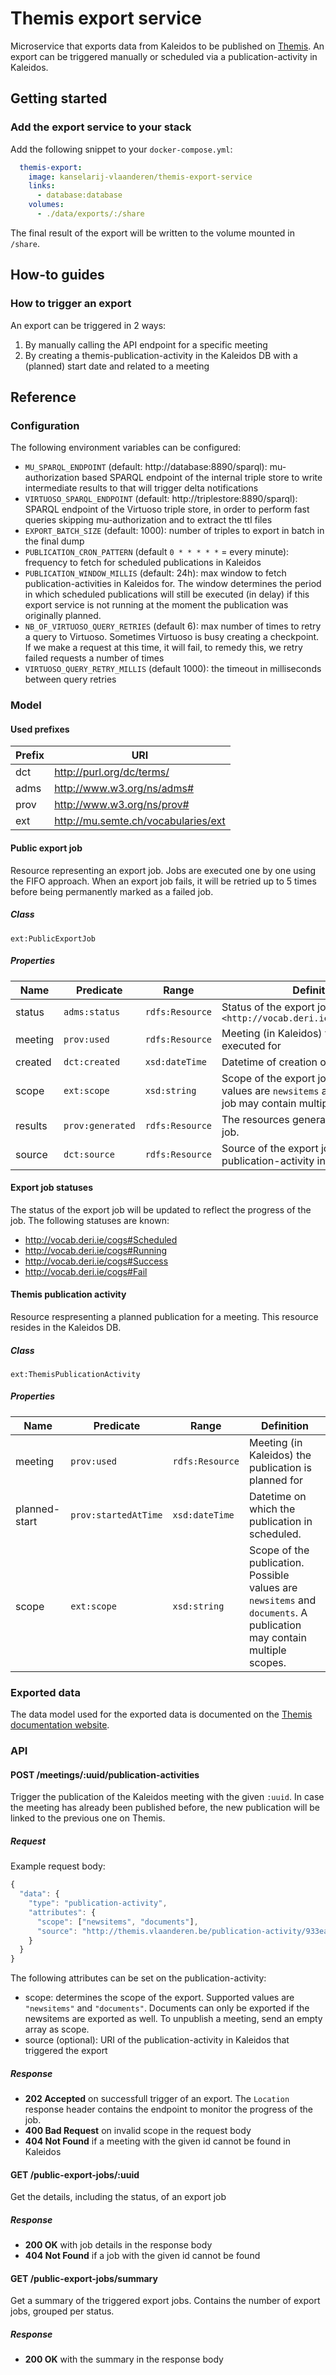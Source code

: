 # Themis export service
Microservice that exports data from Kaleidos to be published on [Themis](https://data.vlaanderen.be). An export can be triggered manually or scheduled via a publication-activity in Kaleidos.

## Getting started
### Add the export service to your stack
Add the following snippet to your `docker-compose.yml`:
```yml
  themis-export:
    image: kanselarij-vlaanderen/themis-export-service
    links:
      - database:database
    volumes:
      - ./data/exports/:/share
```

The final result of the export will be written to the volume mounted in `/share`.

## How-to guides
### How to trigger an export
An export can be triggered in 2 ways:
1. By manually calling the API endpoint for a specific meeting
2. By creating a themis-publication-activity in the Kaleidos DB with a (planned) start date and related to a meeting

## Reference
### Configuration
The following environment variables can be configured:
* `MU_SPARQL_ENDPOINT` (default: http://database:8890/sparql): mu-authorization based SPARQL endpoint of the internal triple store to write intermediate results to that will trigger delta notifications
* `VIRTUOSO_SPARQL_ENDPOINT` (default: http://triplestore:8890/sparql): SPARQL endpoint of the Virtuoso triple store, in order to perform fast queries skipping mu-authorization and to extract the ttl files
* `EXPORT_BATCH_SIZE` (default: 1000): number of triples to export in batch in the final dump
* `PUBLICATION_CRON_PATTERN` (default `0 * * * * *` = every minute): frequency to fetch for scheduled publications in Kaleidos
* `PUBLICATION_WINDOW_MILLIS` (default: 24h): max window to fetch publication-activities in Kaleidos for. The window determines the period in which scheduled publications will still be executed (in delay) if this export service is not running at the moment the publication was originally planned.
* `NB_OF_VIRTUOSO_QUERY_RETRIES` (default 6): max number of times to retry a query to Virtuoso. Sometimes Virtuoso is busy creating a checkpoint. If we make a request at this time, it will fail, to remedy this, we retry failed requests a number of times
* `VIRTUOSO_QUERY_RETRY_MILLIS` (default 1000): the timeout in milliseconds between query retries

### Model
#### Used prefixes
| Prefix | URI                                 |
|--------|-------------------------------------|
| dct    | http://purl.org/dc/terms/           |
| adms   | http://www.w3.org/ns/adms#          |
| prov   | http://www.w3.org/ns/prov#          |
| ext    | http://mu.semte.ch/vocabularies/ext |

#### Public export job
Resource representing an export job. Jobs are executed one by one using the FIFO approach. When an export job fails, it will be retried up to 5 times before being permanently marked as a failed job.
##### Class
`ext:PublicExportJob`
##### Properties
| Name    | Predicate     | Range           | Definition                                                                                                             |
|---------|---------------|-----------------|------------------------------------------------------------------------------------------------------------------------|
| status  | `adms:status` | `rdfs:Resource` | Status of the export job, initially set to `<http://vocab.deri.ie/cogs#Scheduled>` |
| meeting | `prov:used`   | `rdfs:Resource` | Meeting (in Kaleidos) the export job is executed for                                                                   |
| created | `dct:created` | `xsd:dateTime`  | Datetime of creation of the job                                                                                        |
| scope   | `ext:scope`   | `xsd:string`    | Scope of the export jobs. Possible values are `newsitems` and `documents`. A job may contain multiple scopes.          |
| results   | `prov:generated`   | `rdfs:Resource`    | The resources generated by the export job.          |
| source   | `dct:source`   | `rdfs:Resource`    | Source of the export job (e.g. a publication-activity in Kaleidos)          |

#### Export job statuses
The status of the export job will be updated to reflect the progress of the job. The following statuses are known:
* http://vocab.deri.ie/cogs#Scheduled
* http://vocab.deri.ie/cogs#Running
* http://vocab.deri.ie/cogs#Success
* http://vocab.deri.ie/cogs#Fail

#### Themis publication activity
Resource respresenting a planned publication for a meeting. This resource resides in the Kaleidos DB.
##### Class
`ext:ThemisPublicationActivity`
##### Properties
| Name    | Predicate     | Range           | Definition                                                                                                             |
|---------|---------------|-----------------|------------------------------------------------------------------------------------------------------------------------|
| meeting | `prov:used`   | `rdfs:Resource` | Meeting (in Kaleidos) the publication is planned for                                                                   |
| planned-start   | `prov:startedAtTime`   | `xsd:dateTime`    | Datetime on which the publication in scheduled.          |
| scope   | `ext:scope`   | `xsd:string`    | Scope of the publication. Possible values are `newsitems` and `documents`. A publication may contain multiple scopes.          |

### Exported data
The data model used for the exported data is documented on the [Themis documentation website](https://themis.vlaanderen.be/docs/catalogs).

### API
#### POST /meetings/:uuid/publication-activities
Trigger the publication of the Kaleidos meeting with the given `:uuid`. In case the meeting has already been published before, the new publication will be linked to the previous one on Themis.

##### Request
Example request body:

```javascript
{
  "data": {
    "type": "publication-activity",
    "attributes": {
      "scope": ["newsitems", "documents"],
      "source": "http://themis.vlaanderen.be/publication-activity/933ea4cc-3786-4a5a-bace-8c99ce8c44aa"
    }
  }
}
```

The following attributes can be set on the publication-activity:
* scope: determines the scope of the export. Supported values are `"newsitems"` and `"documents"`. Documents can only be exported if the newsitems are exported as well. To unpublish a meeting, send an empty array as scope.
* source (optional): URI of the publication-activity in Kaleidos that triggered the export

##### Response
- **202 Accepted** on successfull trigger of an export. The `Location` response header contains the endpoint to monitor the progress of the job.
- **400 Bad Request** on invalid scope in the request body
- **404 Not Found** if a meeting with the given id cannot be found in Kaleidos

#### GET /public-export-jobs/:uuid
Get the details, including the status, of an export job

##### Response
- **200 OK** with job details in the response body
- **404 Not Found** if a job with the given id cannot be found

#### GET /public-export-jobs/summary
Get a summary of the triggered export jobs. Contains the number of export jobs, grouped per status.

##### Response
- **200 OK** with the summary in the response body
